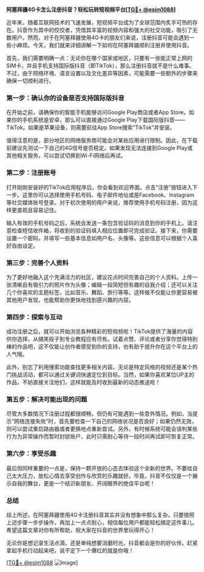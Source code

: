**阿塞拜疆4G卡怎么注册抖音？轻松玩转短视频平台[[TG💪+ @esim1088](https://t.me/s/esim1088)]**

近年来，随着互联网技术的飞速发展，短视频平台成为了全球范围内炙手可热的存在。抖音作为其中的佼佼者，凭借其丰富的视频内容和强大的社交功能，吸引了无数用户。然而，对于在阿塞拜疆使用4G卡的朋友们来说，注册抖音可能会遇到一些小麻烦。今天，我们就来详细讲解一下如何在阿塞拜疆顺利注册并使用抖音。

首先，我们需要明确一点：无论你在哪个国家或地区，只要有一张能正常上网的SIM卡，并且手机支持国际版抖音（即TikTok），那么注册抖音就不是什么难事。不过，由于网络环境、语言设置以及文化差异等因素，可能需要一些额外的步骤来确保一切顺利进行。

### **第一步：确认你的设备是否支持国际版抖音**
在开始之前，请确保你的智能手机能够访问Google Play商店或者App Store。如果你的手机系统是安卓，那么可以直接通过Google Play下载国际版抖音——TikTok。如果是苹果设备，则需要前往App Store搜索“TikTok”并安装。

值得注意的是，部分地区的网络服务商可能会对某些应用进行限制。因此，在下载前建议先测试一下自己的4G信号是否稳定。如果发现无法连接到Google Play或其他相关服务，可以尝试切换到Wi-Fi网络后再试。

### **第二步：注册账号**
打开刚刚安装好的TikTok应用程序后，你会看到欢迎界面。点击“注册”按钮进入下一步。这里你可以选择使用手机号码、电子邮件地址或是Facebook、Instagram等社交媒体账号登录。对于初次使用的用户来说，推荐使用手机号码注册，因为这样更直观且容易记住。

输入有效的手机号码之后，系统会发送一条包含验证码的消息到你的手机上。请注意检查短信收件箱，将收到的验证码填入相应位置即可完成验证。接下来，你需要设置一个密码，并填写一些基本信息如用户名、头像等。这些信息可以根据个人喜好自由设定。

### **第三步：完善个人资料**
为了更好地融入这个充满活力的社区，建议花点时间完善自己的个人资料。上传一张清晰且有吸引力的照片作为头像；编辑一段简短但有趣的自我介绍；还可以关注几个你喜欢的主题标签，比如音乐、舞蹈、旅行等等。这样做不仅能让你更容易被其他用户发现，也能帮助你更快地找到感兴趣的内容。

### **第四步：探索与互动**
成功注册之后，就可以开始浏览各种精彩的短视频啦！TikTok提供了海量的内容供你选择，从搞笑段子到专业教程应有尽有。试着点赞、评论或者分享你觉得特别棒的作品吧，这不仅能让创作者感受到你的支持，也有助于提升你在这个平台上的人气哦。

此外，别忘了利用搜索功能查找更多相关内容。无论是特定风格的视频还是某个热门挑战活动，都可以通过关键词快速定位到目标。当然，如果你喜欢某位UP主的作品，不妨直接关注他们，这样就能及时收到最新的动态推送啦！

### **第五步：解决可能出现的问题**
尽管大多数情况下注册过程都很顺畅，但仍有可能遇到一些意外情况。例如，当提示“网络连接失败”时，首先要检查一下自己的网络状况是否良好；如果仍然无效，则可以尝试重启路由器或者更换地点重新尝试。另外，有时候系统可能会误判某些行为为异常操作而暂时封锁账户，此时只需耐心等待一段时间再试即可恢复正常。

### **第六步：享受乐趣**
最后但同样重要的一点是，保持一颗开放的心态去体验这个全新的世界。不要给自己太大压力，放松心情去享受创作与欣赏的乐趣就好。毕竟，抖音不仅仅是一个展示自我的舞台，更是一个结识新朋友、开阔眼界的绝佳平台呢！

### **总结**
综上所述，在阿塞拜疆使用4G卡注册抖音其实并没有想象中那么复杂。只要按照上述步骤一步步操作，再加上一点点耐心，相信每位用户都能轻松搞定这件事儿。希望这篇文章对你有所帮助，祝大家在抖音的世界里玩得开心！

无论你是想记录生活点滴，还是单纯想要消磨时光，抖音都会是你的好伙伴。赶紧拿起手机行动起来吧，说不定下一个爆红的就是你哦！

[[TG💪+ @esim1088](https://t.me/s/esim1088) ![Image](https://i.postimg.cc/4NQfJmqS/Snipaste-2025-05-13-00-14-12.png)]
